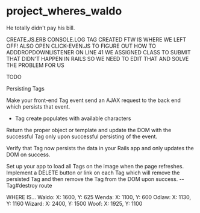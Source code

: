 project_wheres_waldo
====================

He totally didn't pay his bill.

CREATE.JS.ERB CONSOLE.LOG TAG CREATED FTW IS WHERE WE LEFT OFF!
ALSO OPEN CLICK-EVEN.JS TO FIGURE OUT HOW TO ADDDROPDOWNLISTENER
ON LINE 41 WE ASSIGNED CLASS TO SUBMIT THAT DIDN'T HAPPEN IN RAILS SO WE NEED TO EDIT THAT AND SOLVE THE PROBLEM FOR US

TODO

Persisting Tags

Make your front-end Tag event send an AJAX request to the back end which persists that event.
  - Tag create populates with available characters


Return the proper object or template and update the DOM with the successful Tag only upon successful persisting of the event.

Verify that Tag now persists the data in your Rails app and only updates the DOM on success.

Set up your app to load all Tags on the image when the page refreshes.
Implement a DELETE button or link on each Tag which will remove the persisted Tag and then remove the Tag from the DOM upon success.
  -- Tag#destroy route

WHERE IS...
  Waldo: X: 1600, Y: 625
  Wenda: X: 1100, Y: 600
  Odlaw: X: 1130, Y: 1160
  Wizard: X: 2400, Y: 1500
  Woof: X: 1925, Y: 1100